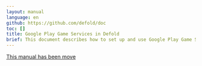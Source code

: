 ```yaml
---
layout: manual
language: en
github: https://github.com/defold/doc
toc: []
title: Google Play Game Services in Defold
brief: This document describes how to set up and use Google Play Game Services
---
```


[This manual has been move](/extension-gpgs)
